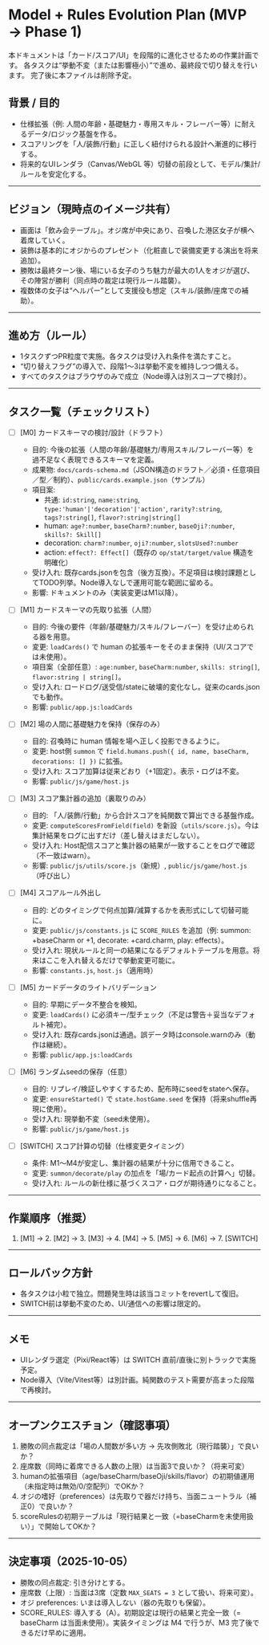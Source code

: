 # Model + Rules Evolution Plan (MVP → Phase 1)

本ドキュメントは「カード/スコア/UI」を段階的に進化させるための作業計画です。
各タスクは“挙動不変（または影響極小）”で進め、最終段で切り替えを行います。
完了後に本ファイルは削除予定。

## 背景 / 目的
- 仕様拡張（例: 人間の年齢・基礎魅力・専用スキル・フレーバー等）に耐えるデータ/ロジック基盤を作る。
- スコアリングを「人/装飾/行動」に正しく紐付けられる設計へ漸進的に移行する。
- 将来的なUIレンダラ（Canvas/WebGL 等）切替の前段として、モデル/集計/ルールを安定化する。

---

## ビジョン（現時点のイメージ共有）
- 画面は「飲み会テーブル」。オジ席が中央にあり、召喚した港区女子が横へ着席していく。
- 装飾は基本的にオジからのプレゼント（化粧直しで装備変更する演出を将来追加）。
- 勝敗は最終ターン後、場にいる女子のうち魅力が最大の1人をオジが選び、その陣営が勝利（同点時の裁定は現行ルール踏襲）。
- 複数体の女子は“ヘルパー”として支援役も想定（スキル/装飾/座席での補助）。

---

## 進め方（ルール）
- 1タスクずつPR粒度で実施。各タスクは受け入れ条件を満たすこと。
- “切り替えフラグ”の導入で、段階1〜3は挙動不変を維持しつつ備える。
- すべてのタスクはブラウザのみで成立（Node導入は別スコープで検討）。

---

## タスク一覧（チェックリスト）

- [ ] [M0] カードスキーマの検討/設計（ドラフト）
  - 目的: 今後の拡張（人間の年齢/基礎魅力/専用スキル/フレーバー等）を過不足なく表現できるスキーマを定義。
  - 成果物: `docs/cards-schema.md`（JSON構造のドラフト／必須・任意項目／型／制約）、`public/cards.example.json`（サンプル）
  - 項目案:
    - 共通: `id:string`, `name:string`, `type:'human'|'decoration'|'action'`, `rarity?:string`, `tags?:string[]`, `flavor?:string|string[]`
    - human: `age?:number`, `baseCharm?:number`, `baseOji?:number`, `skills?: Skill[]`
    - decoration: `charm?:number`, `oji?:number`, `slotsUsed?:number`
    - action: `effect?: Effect[]`（既存の `op/stat/target/value` 構造を明確化）
  - 受け入れ: 既存cards.jsonを包含（後方互換）。不足項目は検討課題としてTODO列挙。Node導入なしで運用可能な範囲に留める。
  - 影響: ドキュメントのみ（実装変更はM1以降）。

- [ ] [M1] カードスキーマの先取り拡張（人間）
  - 目的: 今後の要件（年齢/基礎魅力/スキル/フレーバー）を受け止められる器を用意。
  - 変更: `loadCards()` で human の拡張キーをそのまま保持（UI/スコアでは未使用）。
  - 項目案（全部任意）: `age:number`, `baseCharm:number`, `skills: string[]`, `flavor:string | string[]`。
  - 受け入れ: ロードログ/送受信/stateに破壊的変化なし。従来のcards.jsonでも動作。
  - 影響: `public/app.js:loadCards`

- [ ] [M2] 場の人間に基礎魅力を保持（保存のみ）
  - 目的: 召喚時に human 情報を場へ正しく投影できるように。
  - 変更: host側 `summon` で `field.humans.push({ id, name, baseCharm, decorations: [] })` に拡張。
  - 受け入れ: スコア加算は従来どおり（+1固定）。表示・ログは不変。
  - 影響: `public/js/game/host.js`

- [ ] [M3] スコア集計器の追加（裏取りのみ）
  - 目的: 「人/装飾/行動」から合計スコアを純関数で算出できる基盤作成。
  - 変更: `computeScoresFromField(field)` を新設（`utils/score.js`）。今は集計結果をログに出すだけ（差し替えはまだしない）。
  - 受け入れ: Host配信スコアと集計器の結果が一致することをログで確認（不一致はwarn）。
  - 影響: `public/js/utils/score.js`（新規）, `public/js/game/host.js`（呼び出し）

- [ ] [M4] スコアルール外出し
  - 目的: どのタイミングで何点加算/減算するかを表形式にして切替可能に。
  - 変更: `public/js/constants.js` に `SCORE_RULES` を追加（例: summon: +baseCharm or +1, decorate: +card.charm, play: effects）。
  - 受け入れ: 現状ルールと同一の結果になるデフォルトテーブルを用意。将来はここを入れ替えるだけで挙動変更可能に。
  - 影響: `constants.js`, `host.js`（適用時）

- [ ] [M5] カードデータのライトバリデーション
  - 目的: 早期にデータ不整合を検知。
  - 変更: `loadCards()` に必須キー/型チェック（不足は警告＋妥当なデフォルト補完）。
  - 受け入れ: 既存cards.jsonは通過。誤データ時はconsole.warnのみ（動作は継続）。
  - 影響: `public/app.js:loadCards`

- [ ] [M6] ランダムseedの保存（任意）
  - 目的: リプレイ/検証しやすくするため、配布時にseedをstateへ保存。
  - 変更: `ensureStarted()` で `state.hostGame.seed` を保持（将来shuffle再現に使用）。
  - 受け入れ: 現挙動不変（seed未使用）。
  - 影響: `public/js/game/host.js`

- [ ] [SWITCH] スコア計算の切替（仕様変更タイミング）
  - 条件: M1〜M4が安定し、集計器の結果が十分に信用できること。
  - 変更: `summon/decorate/play` の加点を「場/カード起点の計算へ」切替。
  - 受け入れ: ルールの新仕様に基づくスコア・ログが期待通りになること。

---

## 作業順序（推奨）
1. [M1] → 2. [M2] → 3. [M3] → 4. [M4] → 5. [M5] → 6. [M6] → 7. [SWITCH]

---

## ロールバック方針
- 各タスクは小粒で独立。問題発生時は該当コミットをrevertして復旧。
- SWITCH前は挙動不変のため、UI/通信への影響は限定的。

---

## メモ
- UIレンダラ選定（Pixi/React等）は SWITCH 直前/直後に別トラックで実施予定。
- Node導入（Vite/Vitest等）は別計画。純関数のテスト需要が高まった段階で再検討。

---

## オープンクエスチョン（確認事項）
1. 勝敗の同点裁定は「場の人間数が多い方 → 先攻側敗北（現行踏襲）」で良いか？
2. 座席数（同時に着席できる人数の上限）は当面3で良いか？（将来可変）
3. humanの拡張項目（age/baseCharm/baseOji/skills/flavor）の初期値運用（未指定時は無効/0/空配列）でOKか？
4. オジの嗜好（preferences）は先取りで器だけ持ち、当面ニュートラル（補正0）で良いか？
5. scoreRulesの初期テーブルは「現行結果と一致（=baseCharmを未使用扱い）」で開始してOKか？

---

## 決定事項（2025-10-05）
- 勝敗の同点裁定: 引き分けとする。
- 座席数（上限）: 当面は3席（定数 `MAX_SEATS = 3` として扱い、将来可変）。
- オジ preferences: いまは導入しない（器の先取りも保留）。
- SCORE_RULES: 導入する（A）。初期設定は現行の結果と完全一致（= baseCharm は当面未使用）。実装タイミングは M4 で行うが、M3 完了後できるだけ早めに適用。
